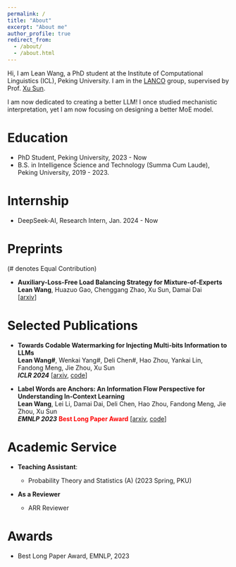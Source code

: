 ```yaml
---
permalink: /
title: "About"
excerpt: "About me"
author_profile: true
redirect_from: 
  - /about/
  - /about.html
---
```




Hi, I am Lean Wang, a PhD student at the Institute of Computational Linguistics (ICL), Peking University. I am in the [LANCO](https://lancopku.github.io) group, supervised by Prof. [Xu Sun](https://xusun26.github.io). 

I am now dedicated to creating a better LLM! I once studied mechanistic interpretation, yet I am now focusing on designing a better MoE model.



Education
======
+ PhD Student, Peking University, 2023 - Now
+ B.S. in Intelligence Science and Technology (Summa Cum Laude), Peking University, 2019 - 2023.



# Internship

+ DeepSeek-AI, Research Intern, Jan. 2024 - Now

  

# Preprints

(# denotes Equal Contribution)

- **Auxiliary-Loss-Free Load Balancing Strategy for Mixture-of-Experts**<br/>**Lean Wang**, Huazuo Gao, Chenggang Zhao, Xu Sun, Damai Dai<br/>[[arxiv](https://arxiv.org/abs/2408.15664)]



# Selected Publications

- **Towards Codable Watermarking for Injecting Multi-bits Information to LLMs**<br/>**Lean Wang#**, Wenkai Yang#, Deli Chen#, Hao Zhou, Yankai Lin, Fandong Meng, Jie Zhou, Xu Sun<br/>***ICLR 2024*** [[arxiv](https://arxiv.org/abs/2307.15992), [code](https://github.com/lancopku/codable-watermarking-for-llm)]

- **Label Words are Anchors: An Information Flow Perspective for Understanding In-Context Learning**<br/>**Lean Wang**, Lei Li, Damai Dai, Deli Chen, Hao Zhou, Fandong Meng, Jie Zhou, Xu Sun<br/>***EMNLP 2023*** **<span style="color: red;">Best Long Paper Award</span>** [[arxiv](https://arxiv.org/abs/2305.14160), [code](https://github.com/lancopku/label-words-are-anchors)]




# Academic Service

+ **Teaching Assistant**:
  - Probability Theory and Statistics (A) (2023 Spring, PKU)

+ **As a Reviewer**
  - ARR Reviewer

# Awards

- Best Long Paper Award, EMNLP, 2023
